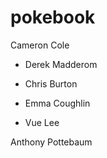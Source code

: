 # pokebook


Cameron Cole

* Derek Madderom

* Chris Burton

* Emma Coughlin

* Vue Lee

Anthony Pottebaum


